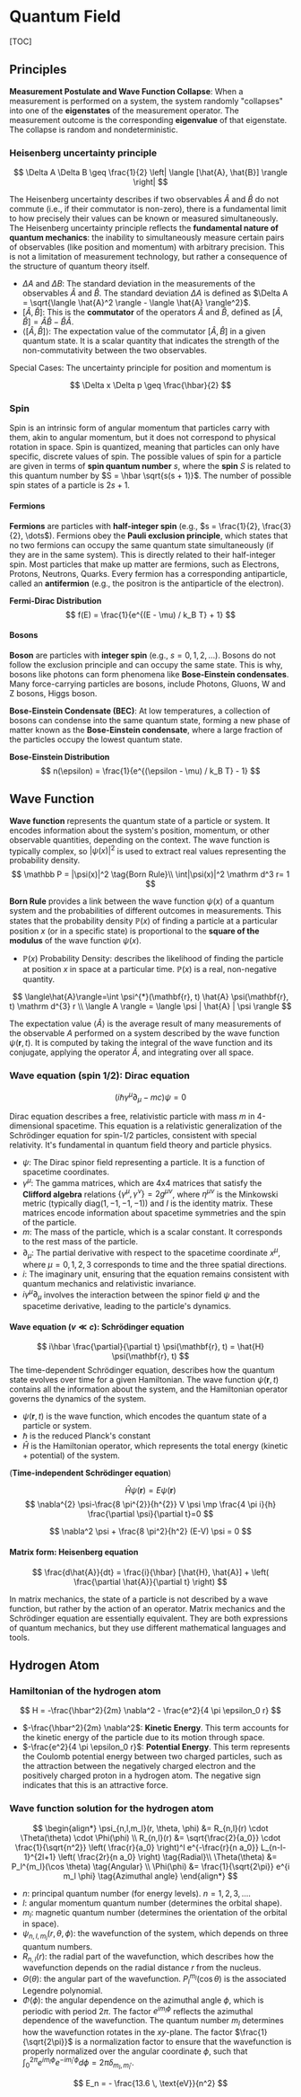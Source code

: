 # Quantum Field

[TOC]



## Principles

**Measurement Postulate and Wave Function Collapse**: When a measurement is performed on a system, the system randomly "collapses" into one of the **eigenstates** of the measurement operator. The measurement outcome is the corresponding **eigenvalue** of that eigenstate. The collapse is random and nondeterministic.


### Heisenberg uncertainty principle

$$
\Delta A \Delta B \geq \frac{1}{2} \left| \langle [\hat{A}, \hat{B}] \rangle \right|
$$


The Heisenberg uncertainty describes if two observables $\hat{A}$ and $\hat{B}$ do not commute (i.e., if their commutator is non-zero), there is a fundamental limit to how precisely their values can be known or measured simultaneously. The Heisenberg uncertainty principle reflects the **fundamental nature of quantum mechanics**: the inability to simultaneously measure certain pairs of observables (like position and momentum) with arbitrary precision. This is not a limitation of measurement technology, but rather a consequence of the structure of quantum theory itself.

- $\Delta A$ and $\Delta B$: The standard deviation in the measurements of the observables $\hat{A}$ and $\hat{B}$. The standard deviation $\Delta A$ is defined as $\Delta A = \sqrt{\langle \hat{A}^2 \rangle - \langle \hat{A} \rangle^2}$.
- $[\hat{A}, \hat{B}]$: This is the **commutator** of the operators $\hat{A}$ and $\hat{B}$, defined as $[\hat{A}, \hat{B}] = \hat{A}\hat{B} - \hat{B}\hat{A}$.
- $\langle [\hat{A}, \hat{B}] \rangle$: The expectation value of the commutator $[\hat{A}, \hat{B}]$ in a given quantum state. It is a scalar quantity that indicates the strength of the non-commutativity between the two observables.

Special Cases: The uncertainty principle for position and momentum is

$$
\Delta x \Delta p \geq \frac{\hbar}{2}
$$

### Spin

Spin is an intrinsic form of angular momentum that particles carry with them, akin to angular momentum, but it does not correspond to physical rotation in space. Spin is quantized, meaning that particles can only have specific, discrete values of spin. The possible values of spin for a particle are given in terms of **spin quantum number** $s$, where the **spin** $S$ is related to this quantum number by $S = \hbar \sqrt{s(s + 1)}$. The number of possible spin states of a particle is $2s + 1$.

#### Fermions

**Fermions** are particles with **half-integer spin** (e.g., $s = \frac{1}{2}, \frac{3}{2}, \dots$). Fermions obey the **Pauli exclusion principle**, which states that no two fermions can occupy the same quantum state simultaneously (if they are in the same system). This is directly related to their half-integer spin. Most particles that make up matter are fermions, such as Electrons, Protons, Neutrons, Quarks. Every fermion has a corresponding antiparticle, called an **antifermion** (e.g., the positron is the antiparticle of the electron).

**Fermi-Dirac Distribution**
$$
f(E) = \frac{1}{e^{(E - \mu) / k_B T} + 1}
$$


#### Bosons

**Boson** are particles with **integer spin** (e.g., $s = 0, 1, 2, \dots$). Bosons do not follow the exclusion principle and can occupy the same state. This is why, bosons like photons can form phenomena like **Bose-Einstein condensates**. Many force-carrying particles are bosons, include Photons, Gluons, W and Z bosons, Higgs boson.

**Bose-Einstein Condensate (BEC)**: At low temperatures, a collection of bosons can condense into the same quantum state, forming a new phase of matter known as the **Bose-Einstein condensate**, where a large fraction of the particles occupy the lowest quantum state.

**Bose-Einstein Distribution**
$$
n(\epsilon) = \frac{1}{e^{(\epsilon - \mu) / k_B T} - 1}
$$


## Wave Function

**Wave function** represents the quantum state of a particle or system. It encodes information about the system's position, momentum, or other observable quantities, depending on the context. The wave function is typically complex, so $|\psi(x)|^2$ is used to extract real values representing the probability density. 
$$
\mathbb P = |\psi(x)|^2 \tag{Born Rule}\\
\int|\psi(x)|^2 \mathrm d^3 r= 1
$$

**Born Rule** provides a link between the wave function $\psi(x)$ of a quantum system and the probabilities of different outcomes in measurements. This states that the probability density $\mathbb{P}(x)$ of finding a particle at a particular position $x$ (or in a specific state) is proportional to the **square of the modulus** of the wave function $\psi(x)$.

- $\mathbb{P}(x)$ Probability Density: describes the likelihood of finding the particle at position $x$ in space at a particular time. $\mathbb{P}(x)$ is a real, non-negative quantity.

$$
\langle\hat{A}\rangle=\int \psi^{*}(\mathbf{r}, t) \hat{A} \psi(\mathbf{r}, t) \mathrm d^{3} r  \\
\langle A \rangle = \langle \psi | \hat{A} | \psi \rangle
$$

The expectation value $\langle \hat{A} \rangle$ is the average result of many measurements of the observable $A$ performed on a system described by the wave function $\psi(\mathbf{r}, t)$. It is computed by taking the integral of the wave function and its conjugate, applying the operator $\hat{A}$, and integrating over all space.

### Wave equation (spin 1/2): Dirac equation

$$
(i \hbar \gamma^\mu \partial_\mu - m c) \psi = 0
$$

Dirac equation describes a free, relativistic particle with mass $m$ in 4-dimensional spacetime. This equation is a relativistic generalization of the Schrödinger equation for spin-1/2 particles, consistent with special relativity. It's fundamental in quantum field theory and particle physics.

- $\psi$: The Dirac spinor field representing a particle. It is a function of spacetime coordinates.
- $\gamma^\mu$: The gamma matrices, which are 4x4 matrices that satisfy the **Clifford algebra** relations $\{ \gamma^\mu, \gamma^\nu \} = 2g^{\mu\nu}$, where $\eta^{\mu\nu}$ is the Minkowski metric (typically $\text{diag}(1, -1, -1, -1)$) and $I$ is the identity matrix. These matrices encode information about spacetime symmetries and the spin of the particle.
- $m$: The mass of the particle, which is a scalar constant. It corresponds to the rest mass of the particle.
- $\partial_\mu$: The partial derivative with respect to the spacetime coordinate $x^\mu$, where $\mu = 0, 1, 2, 3$ corresponds to time and the three spatial directions.
- $i$: The imaginary unit, ensuring that the equation remains consistent with quantum mechanics and relativistic invariance.
- $i \gamma^\mu \partial_\mu$ involves the interaction between the spinor field $\psi$ and the spacetime derivative, leading to the particle's dynamics.


#### Wave equation ($v \ll c$): Schrödinger equation

$$
i\hbar \frac{\partial}{\partial t} \psi(\mathbf{r}, t) = \hat{H} \psi(\mathbf{r}, t)
$$
The time-dependent Schrödinger equation, describes how the quantum state evolves over time for a given Hamiltonian. The wave function $\psi(\mathbf{r}, t)$ contains all the information about the system, and the Hamiltonian operator governs the dynamics of the system.

- $\psi(\mathbf{r}, t)$ is the wave function, which encodes the quantum state of a particle or system.
- $\hbar$ is the reduced Planck's constant
- $\hat{H}$ is the Hamiltonian operator, which represents the total energy (kinetic + potential) of the system.

(**Time-independent Schrödinger equation**)

$$
\hat{H} \psi(\mathbf{r}) = E \psi(\mathbf{r})
$$
$$
\nabla^{2} \psi-\frac{8 \pi^{2}}{h^{2}} V \psi \mp \frac{4 \pi i}{h} \frac{\partial \psi}{\partial t}=0
$$

$$
\nabla^2 \psi + \frac{8 \pi^2}{h^2} (E-V) \psi = 0
$$

#### Matrix form: Heisenberg equation

$$
\frac{d\hat{A}}{dt} = \frac{i}{\hbar} [\hat{H}, \hat{A}] + \left( \frac{\partial \hat{A}}{\partial t} \right)
$$

In matrix mechanics, the state of a particle is not described by a wave function, but rather by the action of an operator. Matrix mechanics and the Schrödinger equation are essentially equivalent. They are both expressions of quantum mechanics, but they use different mathematical languages and tools.

## Hydrogen Atom

### Hamiltonian of the hydrogen atom

$$
H = -\frac{\hbar^2}{2m} \nabla^2 - \frac{e^2}{4 \pi \epsilon_0 r}
$$

- $-\frac{\hbar^2}{2m} \nabla^2$: **Kinetic Energy**. This term accounts for the kinetic energy of the particle due to its motion through space.
- $-\frac{e^2}{4 \pi \epsilon_0 r}$: **Potential Energy**. This term represents the Coulomb potential energy between two charged particles, such as the attraction between the negatively charged electron and the positively charged proton in a hydrogen atom. The negative sign indicates that this is an attractive force.

### Wave function solution for the hydrogen atom

$$
\begin{align*}
\psi_{n,l,m_l}(r, \theta, \phi) &= R_{n,l}(r) \cdot \Theta(\theta) \cdot \Phi(\phi)  \\
R_{n,l}(r) &= \sqrt{\frac{2}{a_0}} \cdot \frac{1}{\sqrt{n^2}} \left( \frac{r}{a_0} \right)^l e^{-\frac{r}{n a_0}} L_{n-l-1}^{2l+1} \left( \frac{2r}{n a_0} \right)  \tag{Radial}\\
\Theta(\theta) &= P_l^{m_l}(\cos \theta)  \tag{Angular}  \\
\Phi(\phi) &= \frac{1}{\sqrt{2\pi}} e^{i m_l \phi}  \tag{Azimuthal angle}
\end{align*}
$$

- $n$: principal quantum number (for energy levels). $n = 1, 2, 3, \dots$.
- $l$: angular momentum quantum number (determines the orbital shape).
- $m_l$: magnetic quantum number (determines the orientation of the orbital in space).
- $\psi_{n,l,m_l}(r, \theta, \phi)$: the wavefunction of the system, which depends on three quantum numbers.
- $R_{n,l}(r)$: the radial part of the wavefunction, which describes how the wavefunction depends on the radial distance $r$ from the nucleus.
- $\Theta(\theta)$: the angular part of the wavefunction. $P_l^{m_l}(\cos \theta)$ is the associated Legendre polynomial.
- $\Phi(\phi)$: the angular dependence on the azimuthal angle $\phi$, which is periodic with period $2\pi$. The factor $e^{i m_l \phi}$ reflects the azimuthal dependence of the wavefunction. The quantum number $m_l$ determines how the wavefunction rotates in the $xy$-plane. The factor $\frac{1}{\sqrt{2\pi}}$ is a normalization factor to ensure that the wavefunction is properly normalized over the angular coordinate $\phi$, such that $\int_0^{2\pi} e^{i m_l \phi} e^{-i m_l' \phi} d\phi = 2\pi \delta_{m_l,m_l'}$.

$$
E_n = - \frac{13.6 \, \text{eV}}{n^2}
$$
